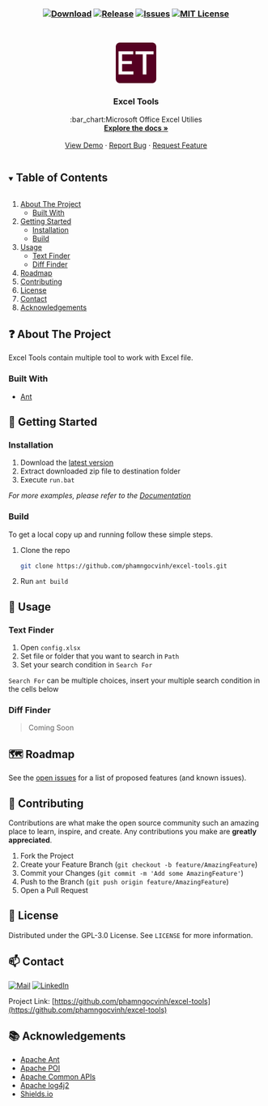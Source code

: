<h3 align="center">

[![Download][download-shield]][download-url]
[![Release][release-shield]][release-url]
[![Issues][issues-shield]][issues-url]
[![MIT License][license-shield]][license-url]
</h3>

<!-- PROJECT LOGO -->
<br />
<p align="center">
  <a href="https://github.com/phamngocvinh/excel-tools">
    <img src="images/icon-192x192.png" alt="Logo" width="80" height="80">
  </a>

  <h3 align="center">Excel Tools</h3>

  <p align="center">
    :bar_chart:Microsoft Office Excel Utilies
    <br />
    <a href="https://github.com/phamngocvinh/excel-tools"><strong>Explore the docs »</strong></a>
    <br />
    <br />
    <a href="https://github.com/phamngocvinh/excel-tools">View Demo</a>
    ·
    <a href="https://github.com/phamngocvinh/excel-tools/issues">Report Bug</a>
    ·
    <a href="https://github.com/phamngocvinh/excel-tools/issues">Request Feature</a>
  </p>
</p>

<!-- TABLE OF CONTENTS -->
<details open="open">
  <summary><h2 style="display: inline-block">Table of Contents</h2></summary>
  <ol>
    <li>
      <a href="#about-the-project">About The Project</a>
      <ul>
        <li><a href="#built-with">Built With</a></li>
      </ul>
    </li>
    <li>
      <a href="#getting-started">Getting Started</a>
      <ul>
        <li><a href="#installation">Installation</a></li>
        <li><a href="#build">Build</a></li>
      </ul>
    </li>
    <li>
      <a href="#usage">Usage</a>
      <ul>
        <li><a href="#text-finder">Text Finder</a></li>
        <li><a href="#diff-finder">Diff Finder</a></li>
      </ul>
    </li>
    <li><a href="#roadmap">Roadmap</a></li>
    <li><a href="#contributing">Contributing</a></li>
    <li><a href="#license">License</a></li>
    <li><a href="#contact">Contact</a></li>
    <li><a href="#acknowledgements">Acknowledgements</a></li>
  </ol>
</details>

<!-- ABOUT THE PROJECT -->
## :question: About The Project

Excel Tools contain multiple tool to work with Excel file.

### Built With

* [Ant](https://ant.apache.org/)

<!-- GETTING STARTED -->
## :beginner: Getting Started

<!-- Installation -->
### Installation

1. Download the [latest version](https://github.com/phamngocvinh/excel-tools/releases/latest)
2. Extract downloaded zip file to destination folder
3. Execute `run.bat`

_For more examples, please refer to the [Documentation](https://github.com/phamngocvinh/excel-tools/wiki)_

<!-- Build -->
### Build

To get a local copy up and running follow these simple steps.

1. Clone the repo
   ```sh
   git clone https://github.com/phamngocvinh/excel-tools.git
   ```
2. Run `ant build`

<!-- Usage -->
## :muscle: Usage

<!-- Text Finder -->
### Text Finder

1. Open `config.xlsx` 
2. Set file or folder that you want to search in `Path`
3. Set your search condition in `Search For`

`Search For` can be multiple choices, insert your multiple search condition in the cells below

<!-- Diff Finder -->
### Diff Finder
> Coming Soon

<!-- ROADMAP -->
## :world_map: Roadmap

See the [open issues](https://github.com/phamngocvinh/excel-tools/issues) for a list of proposed features (and known issues).

<!-- CONTRIBUTING -->
## :rocket: Contributing

Contributions are what make the open source community such an amazing place to learn, inspire, and create. Any contributions you make are **greatly appreciated**.

1. Fork the Project
2. Create your Feature Branch (`git checkout -b feature/AmazingFeature`)
3. Commit your Changes (`git commit -m 'Add some AmazingFeature'`)
4. Push to the Branch (`git push origin feature/AmazingFeature`)
5. Open a Pull Request

<!-- LICENSE -->
## :closed_book: License

Distributed under the GPL-3.0 License. See `LICENSE` for more information.

<!-- CONTACT -->
## :mailbox: Contact

[![Mail][mail-shield]][mail-url]
[![LinkedIn][linkedin-shield]][linkedin-url]

Project Link: [https://github.com/phamngocvinh/excel-tools](https://github.com/phamngocvinh/excel-tools)

<!-- ACKNOWLEDGEMENTS -->
## :books: Acknowledgements

* [Apache Ant](https://ant.apache.org/)
* [Apache POI](https://poi.apache.org/)
* [Apache Common APIs](https://commons.apache.org/)
* [Apache log4j2](https://logging.apache.org/log4j/2.x/)
* [Shields.io](https://shields.io)

<!-- MARKDOWN LINKS & IMAGES -->
<!-- https://www.markdownguide.org/basic-syntax/#reference-style-links -->
[download-shield]: https://img.shields.io/github/downloads/phamngocvinh/excel-tools/total?color=Green&style=for-the-badge
[download-url]: https://github.com/phamngocvinh/excel-tools/releases/latest
[release-shield]: https://img.shields.io/github/v/release/phamngocvinh/excel-tools?style=for-the-badge
[release-url]: https://github.com/phamngocvinh/excel-tools/releases/latest
[issues-shield]: https://img.shields.io/github/issues/phamngocvinh/excel-tools?style=for-the-badge
[issues-url]: https://github.com/phamngocvinh/excel-tools/issues
[license-shield]: https://img.shields.io/github/license/phamngocvinh/excel-tools?style=for-the-badge
[license-url]: https://github.com/phamngocvinh/excel-tools/blob/master/LICENSE
[linkedin-shield]: https://img.shields.io/badge/linkedin-blue?style=for-the-badge&logo=linkedin
[linkedin-url]: https://www.linkedin.com/in/phamngocvinh932
[mail-shield]: https://img.shields.io/badge/Gmail-white?style=for-the-badge&logo=gmail
[mail-url]: mailto:phamngocvinh@live.com
[product-screenshot]: images/screenshot.jpg
